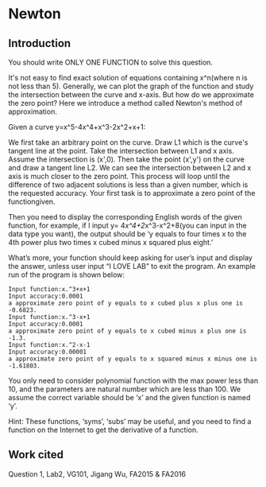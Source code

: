 # Newton

## Introduction

You should write ONLY ONE FUNCTION to solve this question.

It's not easy to find exact solution of equations containing x^n(where n is not less than 5). Generally, we can plot the graph of the function and study the intersection between the curve and x-axis. But how do we approximate the zero point? Here we introduce a method called Newton's method of approximation.

Given a curve y=x^5-4x^4+x^3-2x^2+x+1:

We first take an arbitrary point on the curve. Draw L1 which is the curve's tangent line at the point. Take the intersection between L1 and x axis. Assume the intersection is (x',0). Then take the point (x',y') on the curve and draw a tangent line L2. We can see the intersection between L2 and x axis is much closer to the zero point. This process will loop until the difference of two adjacent solutions is less than a given number, which is the requested accuracy. Your first task is to approximate a zero point of the functiongiven. 

Then you need to display the corresponding English words of the given function, for example, if I input y= 4*x^4+2*x^3-x^2+8(you can input in the data type you want), the output should be ‘y equals to four times x to the 4th power plus two times x cubed minus x squared plus eight.’

What’s more, your function should keep asking for user’s input and display the answer, unless user input “I LOVE LAB” to exit the program. An example run of the program is shown below:

```
Input function:x.^3+x+1
Input accuracy:0.0001
a approximate zero point of y equals to x cubed plus x plus one is -0.6823.
Input function:x.^3-x+1
Input accuracy:0.0001
a approximate zero point of y equals to x cubed minus x plus one is -1.3.
Input function:x.^2-x-1
Input accuracy:0.00001
a approximate zero point of y equals to x squared minus x minus one is -1.61803.
```

You only need to consider polynomial function with the max power less than 10, and the parameters are natural number which are less than 100. We assume the correct variable should be ‘x’ and the given function is named ‘y’.

Hint: These functions, ‘syms’, ‘subs’ may be useful, and you need to find a function on the Internet to get the derivative of a function.

## Work cited
Question 1, Lab2, VG101, Jigang Wu, FA2015 & FA2016
